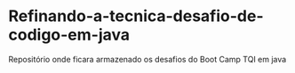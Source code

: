 # Refinando-a-tecnica-desafio-de-codigo-em-java
Repositório onde ficara armazenado os desafios do Boot Camp TQI em java
